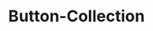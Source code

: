 ---
title: Button-Collection
id: button-collection
buttons:
  -
    caption: Kontakt
    icon: contact_mail
  -
    caption: Leistungen
    icon: assessment
  -
    caption: FAQ
    icon: question_answer
---     